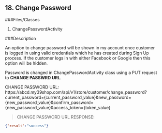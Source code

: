 ## 18. Change Password

###Files/Classes

1. ChangePasswordActivity

###Description

An option to change password will be shown in my account once customer is logged in using valid credentials which he has created during Sign Up process. If the customer logs in with either Facebook or Google then this option will be hidden.

Password is changed in ChangePasswordActivity class using a PUT request to **CHANGE PASSWRD URL**.

<aside class="notice">
CHANGE PASSWORD URL:<br/>
https://abcd.my39shop.com/api/v1/store/customer/change_password?current_password={current_password_value}&new_password={new_password_value}&confirm_password={new_password_value}&access_token={token_value}
</aside>

>CHANGE PASSWORD URL RESPONSE:

```json
{"result":"success"}
```
